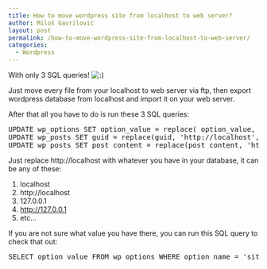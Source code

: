 ```yaml
---
title: How to move wordpress site from localhost to web server?
author: Miloš Gavrilović
layout: post
permalink: /how-to-move-wordpress-site-from-localhost-to-web-server/
categories:
  - Wordpress
---
```

With only 3 SQL queries! <img src="http://milos.gavrilovic.rs/wp-includes/images/smilies/icon_smile.gif" alt=":)" class="wp-smiley" />

Just move every file from your localhost to web server via ftp, then export wordpress database from localhost and import it on your web server.

After that all you have to do is run these 3 SQL queries:

<pre class="brush: sql; title: ; notranslate" title="">UPDATE wp_options SET option_value = replace( option_value, 'http://localhost', 'http://web-server' ) WHERE option_name = 'home' OR option_name = 'siteurl';
UPDATE wp_posts SET guid = replace(guid, 'http://localhost','http://web-server');
UPDATE wp_posts SET post_content = replace(post_content, 'http://localhost','http://web-server');</pre>

Just replace http://localhost with whatever you have in your database, it can be any of these:

1.  localhost
2.  http://localhost
3.  127.0.0.1
4.  http://127.0.0.1
5.  etc...

If you are not sure what value you have there, you can run this SQL query to check that out:

<pre class="brush: sql; title: ; notranslate" title="">SELECT option_value FROM wp_options WHERE option_name = 'siteurl'</pre>
